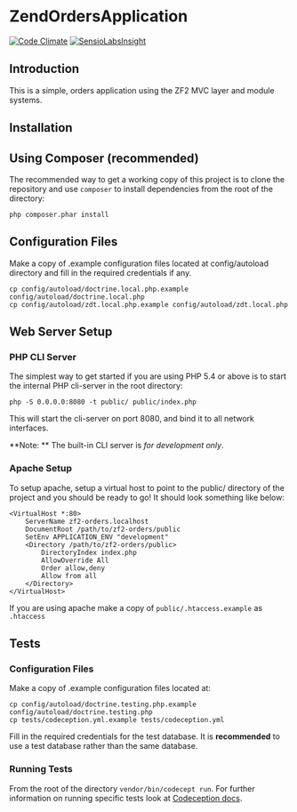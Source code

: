 ZendOrdersApplication
=======================

[![Code Climate](https://codeclimate.com/github/mesaugat/zf2-orders/badges/gpa.svg)](https://codeclimate.com/github/mesaugat/zf2-orders)
[![SensioLabsInsight](https://insight.sensiolabs.com/projects/9487a85f-d66b-4ba5-9538-8b3fcf1c4c22/mini.png)](https://insight.sensiolabs.com/projects/9487a85f-d66b-4ba5-9538-8b3fcf1c4c22)

Introduction
------------
This is a simple, orders application using the ZF2 MVC layer and module
systems.

Installation
------------

Using Composer (recommended)
----------------------------
The recommended way to get a working copy of this project is to clone the repository
and use `composer` to install dependencies from the root of the directory:

    php composer.phar install

Configuration Files
-------------------
Make a copy of .example configuration files located at config/autoload directory and fill
in the required credentials if any.

    cp config/autoload/doctrine.local.php.example config/autoload/doctrine.local.php
    cp config/autoload/zdt.local.php.example config/autoload/zdt.local.php

Web Server Setup
----------------

### PHP CLI Server

The simplest way to get started if you are using PHP 5.4 or above is to start the internal PHP cli-server in the root directory:

    php -S 0.0.0.0:8080 -t public/ public/index.php

This will start the cli-server on port 8080, and bind it to all network
interfaces.

**Note: ** The built-in CLI server is *for development only*.

### Apache Setup

To setup apache, setup a virtual host to point to the public/ directory of the
project and you should be ready to go! It should look something like below:

    <VirtualHost *:80>
        ServerName zf2-orders.localhost
        DocumentRoot /path/to/zf2-orders/public
        SetEnv APPLICATION_ENV "development"
        <Directory /path/to/zf2-orders/public>
            DirectoryIndex index.php
            AllowOverride All
            Order allow,deny
            Allow from all
        </Directory>
    </VirtualHost>

If you are using apache make a copy of `public/.htaccess.example` as `.htaccess`

Tests
------------

### Configuration Files

Make a copy of .example configuration files located at:

	cp config/autoload/doctrine.testing.php.example config/autoload/doctrine.testing.php
	cp tests/codeception.yml.example tests/codeception.yml

Fill in the required credentials for the test database. It is **recommended** to use a test database rather than the same database.

### Running Tests

From the root of the directory `vendor/bin/codecept run`. For further information on running specific tests look at [Codeception docs](http://codeception.com/docs/02-GettingStarted).
